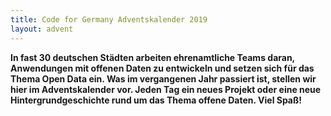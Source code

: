 ```yaml
---
title: Code for Germany Adventskalender 2019
layout: advent
---
```


**In fast 30 deutschen Städten arbeiten ehrenamtliche Teams daran, Anwendungen mit offenen Daten zu entwickeln und setzen sich für das Thema Open Data ein. Was im vergangenen Jahr passiert ist, stellen wir hier im Adventskalender vor. Jeden Tag ein neues Projekt oder eine neue Hintergrundgeschichte rund um das Thema offene Daten. Viel Spaß!**
